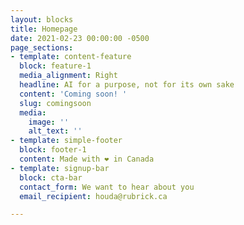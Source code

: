 ```yaml
---
layout: blocks
title: Homepage
date: 2021-02-23 00:00:00 -0500
page_sections:
- template: content-feature
  block: feature-1
  media_alignment: Right
  headline: AI for a purpose, not for its own sake
  content: 'Coming soon! '
  slug: comingsoon
  media:
    image: ''
    alt_text: ''
- template: simple-footer
  block: footer-1
  content: Made with ❤︎ in Canada
- template: signup-bar
  block: cta-bar
  contact_form: We want to hear about you
  email_recipient: houda@rubrick.ca

---
```

